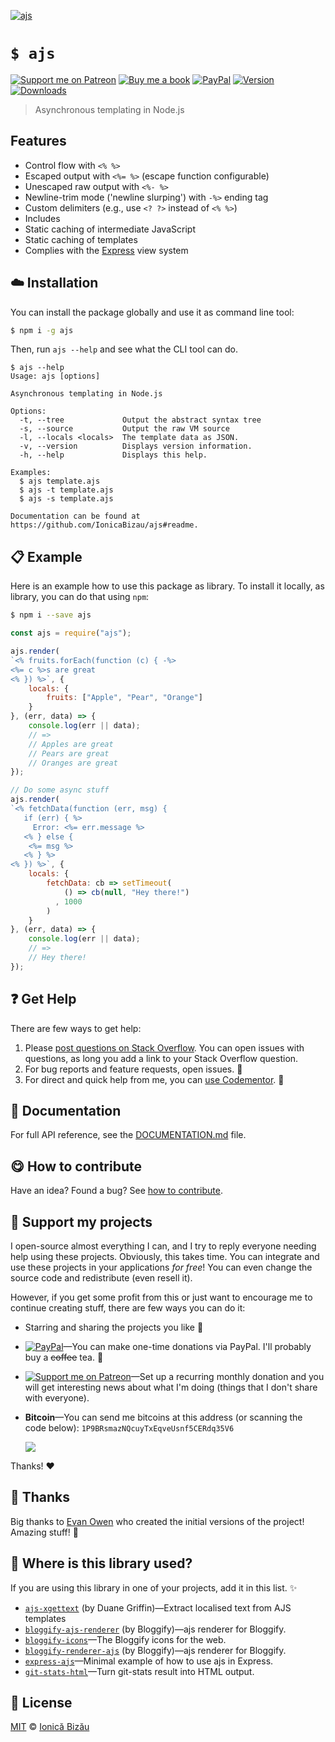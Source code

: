 
[![ajs](http://i.imgur.com/nQiOz0E.png)](#)

# `$ ajs`

 [![Support me on Patreon][badge_patreon]][patreon] [![Buy me a book][badge_amazon]][amazon] [![PayPal][badge_paypal_donate]][paypal-donations] [![Version](https://img.shields.io/npm/v/ajs.svg)](https://www.npmjs.com/package/ajs) [![Downloads](https://img.shields.io/npm/dt/ajs.svg)](https://www.npmjs.com/package/ajs)

> Asynchronous templating in Node.js

## Features

 - Control flow with `<% %>`
 - Escaped output with `<%= %>` (escape function configurable)
 - Unescaped raw output with `<%- %>`
 - Newline-trim mode ('newline slurping') with `-%>` ending tag
 - Custom delimiters (e.g., use `<? ?>` instead of `<% %>`)
 - Includes
 - Static caching of intermediate JavaScript
 - Static caching of templates
 - Complies with the [Express](http://expressjs.com) view system


## :cloud: Installation

You can install the package globally and use it as command line tool:


```sh
$ npm i -g ajs
```


Then, run `ajs --help` and see what the CLI tool can do.


```
$ ajs --help
Usage: ajs [options]

Asynchronous templating in Node.js

Options:
  -t, --tree             Output the abstract syntax tree
  -s, --source           Output the raw VM source
  -l, --locals <locals>  The template data as JSON.
  -v, --version          Displays version information.
  -h, --help             Displays this help.

Examples:
  $ ajs template.ajs
  $ ajs -t template.ajs
  $ ajs -s template.ajs

Documentation can be found at https://github.com/IonicaBizau/ajs#readme.
```

## :clipboard: Example


Here is an example how to use this package as library. To install it locally, as library, you can do that using `npm`:

```sh
$ npm i --save ajs
```



```js
const ajs = require("ajs");

ajs.render(
`<% fruits.forEach(function (c) { -%>
<%= c %>s are great
<% }) %>`, {
    locals: {
        fruits: ["Apple", "Pear", "Orange"]
    }
}, (err, data) => {
    console.log(err || data);
    // =>
    // Apples are great
    // Pears are great
    // Oranges are great
});

// Do some async stuff
ajs.render(
`<% fetchData(function (err, msg) {
   if (err) { %>
     Error: <%= err.message %>
   <% } else {
    <%= msg %>
   <% } %>
<% }) %>`, {
    locals: {
        fetchData: cb => setTimeout(
            () => cb(null, "Hey there!")
          , 1000
        )
    }
}, (err, data) => {
    console.log(err || data);
    // =>
    // Hey there!
});
```

## :question: Get Help

There are few ways to get help:

 1. Please [post questions on Stack Overflow](https://stackoverflow.com/questions/ask). You can open issues with questions, as long you add a link to your Stack Overflow question.
 2. For bug reports and feature requests, open issues. :bug:
 3. For direct and quick help from me, you can [use Codementor](https://www.codementor.io/johnnyb). :rocket:


## :memo: Documentation

For full API reference, see the [DOCUMENTATION.md][docs] file.

## :yum: How to contribute
Have an idea? Found a bug? See [how to contribute][contributing].


## :sparkling_heart: Support my projects

I open-source almost everything I can, and I try to reply everyone needing help using these projects. Obviously,
this takes time. You can integrate and use these projects in your applications *for free*! You can even change the source code and redistribute (even resell it).

However, if you get some profit from this or just want to encourage me to continue creating stuff, there are few ways you can do it:

 - Starring and sharing the projects you like :rocket:
 - [![PayPal][badge_paypal]][paypal-donations]—You can make one-time donations via PayPal. I'll probably buy a ~~coffee~~ tea. :tea:
 - [![Support me on Patreon][badge_patreon]][patreon]—Set up a recurring monthly donation and you will get interesting news about what I'm doing (things that I don't share with everyone).
 - **Bitcoin**—You can send me bitcoins at this address (or scanning the code below): `1P9BRsmazNQcuyTxEqveUsnf5CERdq35V6`

    ![](https://i.imgur.com/z6OQI95.png)

Thanks! :heart:


## :cake: Thanks

Big thanks to [Evan Owen](https://github.com/kainosnoema) who created the initial versions of the project! Amazing stuff! :cake:


## :dizzy: Where is this library used?
If you are using this library in one of your projects, add it in this list. :sparkles:


 - [`ajs-xgettext`](https://npmjs.com/package/ajs-xgettext) (by Duane Griffin)—Extract localised text from AJS templates
 - [`bloggify-ajs-renderer`](https://github.com/Bloggify/ajs-renderer#readme) (by Bloggify)—ajs renderer for Bloggify.
 - [`bloggify-icons`](https://github.com/Bloggify/bloggify-icons#readme)—The Bloggify icons for the web.
 - [`bloggify-renderer-ajs`](https://github.com/Bloggify/renderer-ajs#readme) (by Bloggify)—ajs renderer for Bloggify.
 - [`express-ajs`](https://github.com/IonicaBizau/express-ajs#readme)—Minimal example of how to use ajs in Express.
 - [`git-stats-html`](https://github.com/IonicaBizau/git-stats-html#readme)—Turn git-stats result into HTML output.

## :scroll: License

[MIT][license] © [Ionică Bizău][website]

[badge_patreon]: http://ionicabizau.github.io/badges/patreon.svg
[badge_amazon]: http://ionicabizau.github.io/badges/amazon.svg
[badge_paypal]: http://ionicabizau.github.io/badges/paypal.svg
[badge_paypal_donate]: http://ionicabizau.github.io/badges/paypal_donate.svg
[patreon]: https://www.patreon.com/ionicabizau
[amazon]: http://amzn.eu/hRo9sIZ
[paypal-donations]: https://www.paypal.com/cgi-bin/webscr?cmd=_s-xclick&hosted_button_id=RVXDDLKKLQRJW
[donate-now]: http://i.imgur.com/6cMbHOC.png

[license]: http://showalicense.com/?fullname=Ionic%C4%83%20Biz%C4%83u%20%3Cbizauionica%40gmail.com%3E%20(https%3A%2F%2Fionicabizau.net)&year=2011#license-mit
[website]: https://ionicabizau.net
[contributing]: /CONTRIBUTING.md
[docs]: /DOCUMENTATION.md
